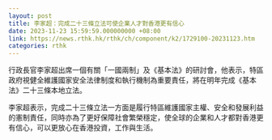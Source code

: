 ```yaml
---
layout: post
title: 李家超：完成二十三條立法可使企業人才對香港更有信心
date: 2023-11-23 15:59:59.000000000 +08:00
link: https://news.rthk.hk/rthk/ch/component/k2/1729100-20231123.htm
categories: rthk
---
```


行政長官李家超出席一個有關「一國兩制」及《基本法》的研討會，他表示，特區政府視健全維護國家安全法律制度和執行機制為重要責任，將在明年完成《基本法》二十三條本地立法。

李家超表示，完成二十三條立法一方面是履行特區維護國家主權、安全和發展利益的憲制責任，同時亦為了更好保障社會繁榮穩定，使全球的企業和人才都對香港更有信心，可以更放心在香港投資，工作與生活。
